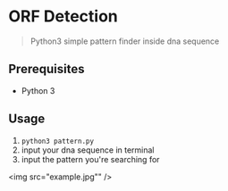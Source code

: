 # ORF Detection

> Python3 simple pattern finder inside dna sequence

## Prerequisites

*   Python 3

## Usage

1.  `python3 pattern.py`
2.  input your dna sequence in terminal
3.  input the pattern you're searching for

<img src="example.jpg"" />
